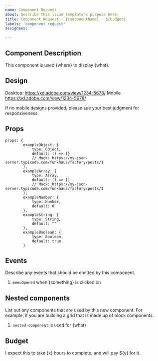 ```yaml
---
name: Component Request
about: Describe this issue template's purpose here.
title: Component Request - {componentName} - ${budget}
labels: 'component request'
assignees: ''

---
```


## Component Description 

This component is used {where} to display {what}.

## Design

Desktop: https://xd.adobe.com/view/1234-5678/
Mobile https://xd.adobe.com/view/1234-5678/

If no mobile designs provided, please sue your best judgment for responsiveness. 

## Props

```
props: {
        exampleObject: {
            type: Object,
            default: () => {}
            // Mock: https://my-json-server.typicode.com/funkhaus/factory/posts/1
        },
        exampleArray: {
            type: Array,
            default: () => []
            // Mock: https://my-json-server.typicode.com/funkhaus/factory/posts/1
        },
        exampleNumber: {
            type: Number,
            default: 0
        },
        exampleString: {
            type: String,
            default: ""
        },
        exampleBoolean: {
            type: Boolean,
            default: true
        }
```

## Events

Describe any events that should be emitted by this component.

  1. `menuOpened` when {something} is clicked on

## Nested components

List out any components that are used by this new component. For example, if you are building a grid that is made up of block components. 

  1. `nested-component` is used for {what}

## Budget

I expect this to take {x} hours to complete, and will pay ${y} for it.
